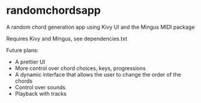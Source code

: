 # randomchordsapp
A random chord generation app using Kivy UI and the Mingus MIDI package 

Requires Kivy and Mingus, see dependencies.txt

Future plans:
- A prettier UI
- More control over chord choices, keys, progressions
- A dynamic interface that allows the user to change the order of the chords
- Control over sounds
- Playback with tracks
